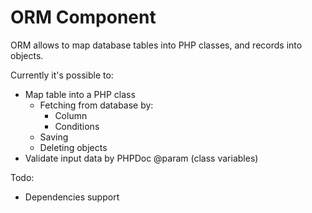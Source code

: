 ORM Component
=============

ORM allows to map database tables into PHP classes, and records into objects.

Currently it's possible to:
- Map table into a PHP class
  - Fetching from database by:
    - Column
    - Conditions
  - Saving
  - Deleting objects
- Validate input data by PHPDoc @param (class variables)

Todo:
- Dependencies support